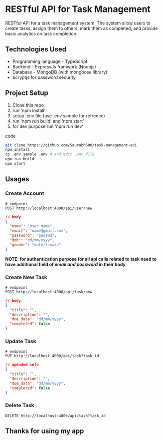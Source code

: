 # RESTful API for Task Management

RESTful API for a task management system.
The system allow users to create tasks, assign them to others, mark them as
completed, and provide basic analytics on task completion.

## Technologies Used

- Programming language - TypeScript
- Backend - ExpressJs framwork (Nodejs)
- Database - MongoDB (with mongoose library)
- bcryptjs for password security

## Project Setup

1. Clone this repo
2. run 'npm install'
3. setup .env file (use .env.sample for refrence)
4. run 'npm run build' and 'npm start'
5. for dev purpose run 'npm run dev'

code

```sh
git clone https://github.com/Saurabh600/task-management-api
npm install
cp .env.sample .env # and edit .env file
npm run build
npm start
```

## Usages

### Create Account

```http
# endpoint
POST http://localhost:4000/api/user/new
```

```json
// body
{
  "name": "user name",
  "email": "name@gmail.com",
  "password": "passwd",
  "dob": "dd/mm/yyyy",
  "gender": "male/female"
}
```

**NOTE: for authentication purpose for all api calls related to task need to have
additional field of _email and password_ in their body**

### Create New Task

```http
# endpoint
POST http://localhost:4000/api/task/new
```

```json
// body
{
  "title": "",
  "description": "",
  "due_data": "dd/mm/yyyy",
  "completed": false
}
```

### Update Task

```http
# endpoint
PUT http://localhost:4000/api/task?task_id
```

```json
// updaded info
{
  "title": "",
  "description": "",
  "due_data": "dd/mm/yyyy",
  "completed": false
}
```

### Delete Task

```http
DELETE http://localhost:4000/api/task?task_id
```

## Thanks for using my app
